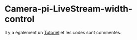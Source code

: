# Camera-pi-LiveStream-width-control

Il y a également un [Tutoriel](http://nasfamilyone.synology.me/tutostreampimot/) et les codes sont commentés.
